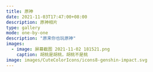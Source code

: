 ```yaml
---
title: 原神
date: 2021-11-03T17:47:00+08:00
description: 原神相片
type: gallery
mode: one-by-one
description: "原来你也玩原神"
images:
  - image: 屏幕截图 2021-11-02 181521.png
    caption: 胡桃是胡桃，胡桃不是桃
image: images/CuteColorIcons/icons8-genshin-impact.svg
---
```



